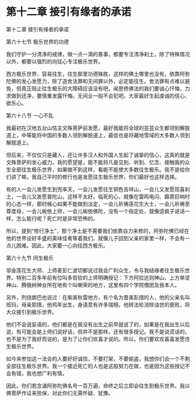 # 第十二章 接引有缘者的承诺

第十二章 接引有缘者的承诺

第六十七节 极乐世界的功德

我们守护一分清净的戒律，做一点一滴的善事，都要专注清净刹土，除了特殊情况以外，都要以强烈的向往心专注极乐世界。

西方极乐世界，容易往生，往生那里功德殊胜，这样的佛土哪里也没有。依靠阿弥陀佛的发心发愿力，除了造舍法罪和无间罪以外，必定能往生。舍法罪有点难以避免，但真正阻止往生极乐的大障碍应该没有吧，闻思修佛法的我们要诚心忏悔，力求做到还净，要慎重发露忏悔。无间业一般不会犯吧。大家最好生起虔诚的信心、欲乐心。

第六十八节 一心不乱

我最初在汉地五台山怙主文殊菩萨前发愿，最好我能将全球的芸芸众生都领到解脱道上，中等能将中国的多数人领到解脱道上，最低也是将藏地雪域的大多数人领到解脱道上。

但后来，不仅仅只是藏人，还让许多汉人和外国人生起了诚挚的信心，这真的就是文殊菩萨的发心威力。我的愿望是，能不能将凡是见到、听到、忆念、接触我的众生全部往生极乐世界，如果做不到这样，看能不能使大多数往生极乐。我不是给你们讲了嘛，我自己平时的修行也是发愿往生极乐世界，你们最好也这样选择。

有的人一会儿发愿生到兜率天，一会儿发愿往生铜色吉祥山，一会儿又发愿现喜刹土，一会儿又发愿普陀山，这样不太好。临死的心，就像在雷鸣电闪、霹雳巨响时的心态一样，那时候心如果不能做到淡定，一会儿祈祷莲花生大士，一会儿祈祷至尊度母，一会儿皈依上师，一会儿皈依佛陀，没有一个指定处，就像逗疯子说话一样，怎么能行呢？死亡时是非常恐怖的。

所以，提到“修行净土”，那个净土是不需要我们依靠自力来修的，阿弥陀佛已经在他的世界设好丰盛的美味佳肴等着我们，就像儿子回到父亲的家里一样，不会有一点儿困难。因此，大家要一心向往西方极乐。

第六十九节 同生极乐

邬金莲花生大师、上师麦彭仁波切都说过我会广利众生，令与我结缘者往生极乐世界。特别二百多年前有位叫多哲钦的上师明确授记：下方阿拉达则神山、上方单坚神山、腾俄树神女所在地有个叫喇荣的地方，这里有四个学院僧团及我本人。

另外，列绕朗巴也说过：在紫美秋雷地方，有个名为晋美彭措的人，他的父亲名叫班玛，母亲耶措，他鸡年出生，身语意有许多瑞相，他转法轮消除浊世的衰败，将大众接引到极乐世界。

他们不会说妄语的，他们都是在我没有出生之前早就说了的，如果是在我出生以后说，有可能会是上师们说好话，但并不是那样。还有很多授记。我不是说谎话的，也不是为了我好而说的，是为了让你们欢喜才说的。所以，你们要欢欢喜喜发愿住生极乐世界。

如今来参加这一法会的人要好好诚信，不要打架，不要偷盗，我想你们会一个不剩全部往生极乐世界。我一个接近死亡的人也是这般努力在做，也是因为这些授记不会有错，我也想广利有情。

因此，你们若念诵阿弥陀佛名号一百万遍，命终之后立即会往生到极乐世界。我以佛菩萨作证来担保，对此你们无需怀疑、犹豫。

